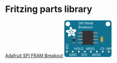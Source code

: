 # Fritzing parts library

[Adafruit SPI FRAM Breakout](https://www.adafruit.com/products/1897)
![Nixie Breadboard](AdafruitSPIFRAMBreakout.svg?raw=true)
